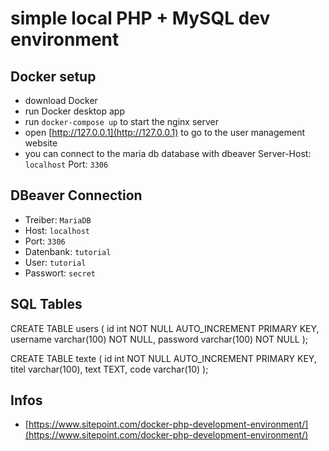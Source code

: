 # simple local PHP + MySQL dev environment

## Docker setup
- download Docker
- run Docker desktop app
- run `docker-compose up` to start the nginx server
- open [http://127.0.0.1](http://127.0.0.1) to go to the user management website
- you can connect to the maria db database with dbeaver Server-Host: `localhost` Port: `3306`

## DBeaver Connection
- Treiber: `MariaDB`
- Host: `localhost`
- Port: `3306`
- Datenbank: `tutorial`
- User: `tutorial`
- Passwort: `secret`

## SQL Tables
CREATE TABLE users (
    id int NOT NULL AUTO_INCREMENT PRIMARY KEY,
    username varchar(100) NOT NULL, 
    password varchar(100) NOT NULL
);

CREATE TABLE texte (
    id int NOT NULL AUTO_INCREMENT PRIMARY KEY,
    titel varchar(100),
    text TEXT,
    code varchar(10)
);

## Infos
- [https://www.sitepoint.com/docker-php-development-environment/](https://www.sitepoint.com/docker-php-development-environment/)
